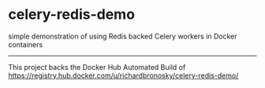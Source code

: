 # celery-redis-demo
simple demonstration of using Redis backed Celery workers in Docker containers

--------

This project backs the Docker Hub Automated Build of <https://registry.hub.docker.com/u/richardbronosky/celery-redis-demo/>


